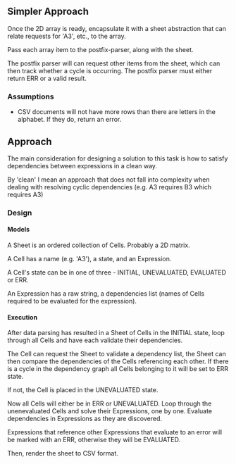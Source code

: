 ## Simpler Approach

Once the 2D array is ready, encapsulate it with a sheet abstraction that can relate requests for 'A3', etc., to the array.

Pass each array item to the postfix-parser, along with the sheet. 

The postfix parser will can request other items from the sheet, which can then track whether a cycle is occurring. 
The postfix parser must either return ERR or a valid result.


### Assumptions

* CSV documents will not have more rows than there are letters in the alphabet. If they do, return an error.



## Approach

The main consideration for designing a solution to this task is how to satisfy dependencies between expressions in a clean way.

By 'clean' I mean an approach that does not fall into complexity when dealing with resolving cyclic dependencies (e.g. A3 requires B3 which requires A3)

### Design

#### Models

A Sheet is an ordered collection of Cells. Probably a 2D matrix.

A Cell has a name (e.g. 'A3'), a state, and an Expression.

A Cell's state can be in one of three - INITIAL, UNEVALUATED, EVALUATED or ERR. 

An Expression has a raw string, a dependencies list (names of Cells required to be evaluated for the expression).

#### Execution
 
After data parsing has resulted in a Sheet of Cells in the INITIAL state, loop through all Cells and have each validate their dependencies. 

The Cell can request the Sheet to validate a dependency list, the Sheet can then compare the dependencies of the Cells referencing each other. If there is a cycle in the dependency graph all Cells belonging to it will be set to ERR state. 

If not, the Cell is placed in the UNEVALUATED state.

Now all Cells will either be in ERR or UNEVALUATED. Loop through the unenevaluated Cells and solve their Expressions, one by one. Evaluate dependencies in Expressions as they are discovered. 

Expressions that reference other Expressions that evaluate to an error will be marked with an ERR, otherwise they will be EVALUATED.

Then, render the sheet to CSV format.
